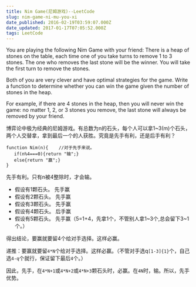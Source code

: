 ```yaml
---
title: Nim Game(尼姆游戏)--LeetCode
slug: nim-game-ni-mu-you-xi
date_published: 2016-02-19T03:59:07.000Z
date_updated: 2017-01-17T07:05:52.000Z
tags: LeetCode
---
```


You are playing the following Nim Game with your friend: There is a heap of stones on the table, each time one of you take turns to remove 1 to 3 stones. The one who removes the last stone will be the winner. You will take the first turn to remove the stones.

Both of you are very clever and have optimal strategies for the game. Write a function to determine whether you can win the game given the number of stones in the heap.

For example, if there are 4 stones in the heap, then you will never win the game: no matter 1, 2, or 3 stones you remove, the last stone will always be removed by your friend.

博弈论中极为经典的尼姆游戏。有总数为n的石头，每个人可以拿1~3(m)个石头，两个人交替拿，拿到最后一个的人获胜。究竟是先手有利，还是后手有利？

    function Nim(n){    //对于先手来说。  
       if(n%4===0){return "输";}
       else{return "赢";}
    }
    

先手有利。只有n被4整除时，才会输。

- 假设有1颗石头。 先手赢
- 假设有2颗石头。 先手赢
- 假设有3颗石头。 先手赢
- 假设有4颗石头。 后手赢
- 假设有5颗石头。 先手赢（5=1+4，先拿1个，不管别人拿1~3个,总会留下3~1个。）

得出结论，要赢就要留4个给对手选择。这样必赢。

递推：要赢就要留`4*N`个给对手选择。这样必赢。（不管对手选q`[1-3]{1}`个，自己选`4-q`个就行，保证留下最后`4`个。）

因此，先手，在`4*N+1`或`4*N+2`或`4*N+3`颗石头时，必赢。在`4N`时，输。所以，先手优势。

